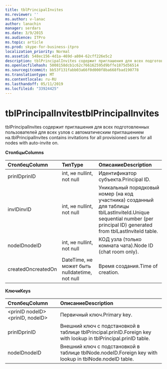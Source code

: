 ```yaml
---
title: tblPrincipalInvites
ms.reviewer: ''
ms.author: v-lanac
author: lanachin
manager: serdars
ms.date: 3/9/2015
ms.audience: ITPro
ms.topic: article
ms.prod: skype-for-business-itpro
localization_priority: Normal
ms.assetid: 548ec156-4d1a-469d-a804-62cff226e5c2
description: tblPrincipalInvites содержит приглашения для всех подготовленных пользователей для всех узлов с автоматическим приглашением на.
ms.openlocfilehash: 5008158dcb1c62c766162595d9bffe1875d56514
ms.sourcegitcommit: bb53f131fabb03a66f0d000f8ba668fbad190778
ms.translationtype: MT
ms.contentlocale: ru-RU
ms.lasthandoff: 05/11/2019
ms.locfileid: "33924425"
---
```

# <a name="tblprincipalinvites"></a><span data-ttu-id="d6599-103">tblPrincipalInvites</span><span class="sxs-lookup"><span data-stu-id="d6599-103">tblPrincipalInvites</span></span>
 
<span data-ttu-id="d6599-104">tblPrincipalInvites содержит приглашения для всех подготовленных пользователей для всех узлов с автоматическим приглашением на.</span><span class="sxs-lookup"><span data-stu-id="d6599-104">tblPrincipalInvites contains invitations for all provisioned users for all nodes with auto-invite on.</span></span>
  
<span data-ttu-id="d6599-105">**Столбцы**</span><span class="sxs-lookup"><span data-stu-id="d6599-105">**Columns**</span></span>

|<span data-ttu-id="d6599-106">**Столбец**</span><span class="sxs-lookup"><span data-stu-id="d6599-106">**Column**</span></span>|<span data-ttu-id="d6599-107">**Тип**</span><span class="sxs-lookup"><span data-stu-id="d6599-107">**Type**</span></span>|<span data-ttu-id="d6599-108">**Описание**</span><span class="sxs-lookup"><span data-stu-id="d6599-108">**Description**</span></span>|
|:-----|:-----|:-----|
|<span data-ttu-id="d6599-109">prinID</span><span class="sxs-lookup"><span data-stu-id="d6599-109">prinID</span></span>  <br/> |<span data-ttu-id="d6599-110">int, не null</span><span class="sxs-lookup"><span data-stu-id="d6599-110">int, not null</span></span>  <br/> |<span data-ttu-id="d6599-111">Идентификатор субъекта.</span><span class="sxs-lookup"><span data-stu-id="d6599-111">Principal ID.</span></span>  <br/> |
|<span data-ttu-id="d6599-112">invID</span><span class="sxs-lookup"><span data-stu-id="d6599-112">invID</span></span>  <br/> |<span data-ttu-id="d6599-113">int, не null</span><span class="sxs-lookup"><span data-stu-id="d6599-113">int, not null</span></span>  <br/> |<span data-ttu-id="d6599-114">Уникальный порядковый номер (на код участника) созданный для таблицы tblLastInviteId.</span><span class="sxs-lookup"><span data-stu-id="d6599-114">Unique sequential number (per principal ID) generated from tblLastInviteId table.</span></span>  <br/> |
|<span data-ttu-id="d6599-115">nodeID</span><span class="sxs-lookup"><span data-stu-id="d6599-115">nodeID</span></span>  <br/> |<span data-ttu-id="d6599-116">int, не null</span><span class="sxs-lookup"><span data-stu-id="d6599-116">int, not null</span></span>  <br/> |<span data-ttu-id="d6599-117">КОД узла (только комната чата).</span><span class="sxs-lookup"><span data-stu-id="d6599-117">Node ID (chat room only).</span></span>  <br/> |
|<span data-ttu-id="d6599-118">createdOn</span><span class="sxs-lookup"><span data-stu-id="d6599-118">createdOn</span></span>  <br/> |<span data-ttu-id="d6599-119">DateTime, не может быть null</span><span class="sxs-lookup"><span data-stu-id="d6599-119">datetime, not null</span></span>  <br/> |<span data-ttu-id="d6599-120">Время создания.</span><span class="sxs-lookup"><span data-stu-id="d6599-120">Time of creation.</span></span>  <br/> |
   
<span data-ttu-id="d6599-121">**Ключи**</span><span class="sxs-lookup"><span data-stu-id="d6599-121">**Keys**</span></span>

|<span data-ttu-id="d6599-122">**Столбец**</span><span class="sxs-lookup"><span data-stu-id="d6599-122">**Column**</span></span>|<span data-ttu-id="d6599-123">**Описание**</span><span class="sxs-lookup"><span data-stu-id="d6599-123">**Description**</span></span>|
|:-----|:-----|
|<span data-ttu-id="d6599-124">\<prinID nodeID\></span><span class="sxs-lookup"><span data-stu-id="d6599-124">\<prinID, nodeID\></span></span>  <br/> |<span data-ttu-id="d6599-125">Первичный ключ.</span><span class="sxs-lookup"><span data-stu-id="d6599-125">Primary key.</span></span>  <br/> |
|<span data-ttu-id="d6599-126">prinID</span><span class="sxs-lookup"><span data-stu-id="d6599-126">prinID</span></span>  <br/> |<span data-ttu-id="d6599-127">Внешний ключ с подстановкой в таблице tblPrincipal.prinID.</span><span class="sxs-lookup"><span data-stu-id="d6599-127">Foreign key with lookup in tblPrincipal.prinID table.</span></span>  <br/> |
|<span data-ttu-id="d6599-128">nodeID</span><span class="sxs-lookup"><span data-stu-id="d6599-128">nodeID</span></span>  <br/> |<span data-ttu-id="d6599-129">Внешний ключ с подстановкой в таблице tblNode.nodeID.</span><span class="sxs-lookup"><span data-stu-id="d6599-129">Foreign key with lookup in tblNode.nodeID table.</span></span>  <br/> |
   

